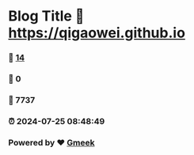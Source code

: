 # Blog Title :link: https://qigaowei.github.io 
### :page_facing_up: [14](https://qigaowei.github.io/tag.html) 
### :speech_balloon: 0 
### :hibiscus: 7737 
### :alarm_clock: 2024-07-25 08:48:49 
### Powered by :heart: [Gmeek](https://github.com/Meekdai/Gmeek)
